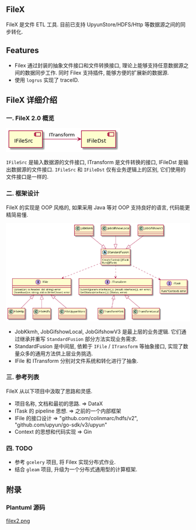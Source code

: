 ## FileX

FileX 是文件 ETL 工具. 目前已支持 UpyunStore/HDFS/Http 等数据源之间的同步转化.

## Features

+ Filex 通过封装的抽象文件接口和文件转换接口, 理论上能够支持任意数据源之间的数据同步工作. 同时 Filex 支持插件, 能够方便的扩展新的数据源.
+ 使用 `logrus` 实现了 traceID.

## FileX 详细介绍 

### 一. FileX 2.0 概览

![filex1](./pictures/filex1.png)

`IFileSrc` 是输入数据源的文件接口, ITransform 是文件转换的接口, IFileDst 是输出数据源的文件接口. `IFileSrc` 和 `IFileDst` 仅有业务逻辑上的区别, 它们使用的文件接口是一样的.

### 二. 框架设计

FileX 的实现是 OOP 风格的, 如果采用 Java 等对 OOP 支持良好的语言, 代码能更精简易懂.

![filex2](./pictures/filex2.png)

+ JobKkmh, JobGifshowLocal, JobGifshowV3 是最上层的业务逻辑. 它们通过继承并重写 `StandardFusion` 部分方法实现业务需求.
+ StandardFusion 是中间层, 依赖于 `IFile` / `ITransform` 等抽象接口, 实现了数量众多的通用方法供上层业务挑选.
+ IFile 和 ITransform 分别对文件系统和转化进行了抽象.

### 三. 参考列表

FileX 从以下项目中汲取了思路和灵感.

+ 项目名称, 文档和最初的思路. => DataX
+ ITask 的 pipeline 思想. => 之前的一个内部框架
+ IFile 的接口设计 => "github.com/colinmarc/hdfs/v2", "github.com/upyun/go-sdk/v3/upyun"
+ Context 的思想和代码实现 => Gin

### 四. TODO

+ 参考 `gcelery` 项目, 将 Filex 实现分布式作业.
+ 结合 `gleam` 项目, 升级为一个分布式通用型的计算框架.

## 附录

### Plantuml 源码

[filex2.png](./plantuml/filex2.md)



